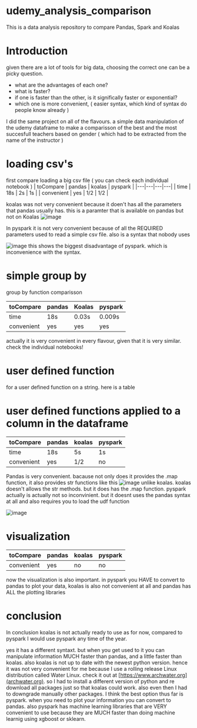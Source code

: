 # udemy_analysis_comparison
This is a data analysis repository to compare Pandas, Spark and Koalas

# Introduction
given there are a lot of tools for big data, choosing the correct one can be a picky question.
- what are the advantages of each one?
- what is faster?
- if one is faster than the other, is it significally faster or exponential?
- which one is more convenient, ( easier syntax, which kind of syntax do people know already )

I did the same project on all of the flavours. a simple data manipulation of the udemy dataframe to make a comparisson
of the best and the most succesfull teachers based on gender ( which had to be extracted from the name of the instructor )


# loading csv's
first compare loading a big csv file ( you can check each individual notebook )
|  toCompare |  pandas | koalas  | pyspark  |
|---|---|---|---|
|  time |  18s | 2s  |  1s |
| convenient  | yes  | 1/2  | 1/2  |

koalas was not very convenient because it doen't has all the parameters that pandas usually has.
this is a paramter that is available on pandas but not on Koalas
![image](https://user-images.githubusercontent.com/59902976/210259862-8f881c0b-bea7-423e-ba72-6fca0659cd5d.png)

In pyspark it is not very convenient because of all the REQUIRED parameters used to read a simple csv file.
also is a syntax that nobody uses

![image](https://user-images.githubusercontent.com/59902976/210260244-a41b5d73-9b00-4085-adf6-57237909bbaf.png)
this shows the biggest disadvantage of pyspark. which is inconvenience with the syntax.


# simple group by
group by function comparisson

|  toCompare | pandas | Koalas         | pyspark |
|------------|--------|----------------|---------|
| time       |18s     |0.03s           |0.009s   |
| convenient |yes     |yes             |yes      |

actually it is very convenient in every flavour, given that it is very similar. check the individual notebooks!

# user defined function
for a user defined function on a string. here is a table
# user defined functions applied to a column in the dataframe

| toCompare | pandas | koalas | pyspark |
|-----------|--------|--------|---------|
|time       |18s     |5s      |1s       |
|convenient |yes     |1/2     |no       |

Pandas is very convenient. bacause not only does it provides the .map function, it also provides str functions like this 
![image](https://user-images.githubusercontent.com/59902976/210263232-2e3ced7f-64b3-4ec0-9474-3fa947fd204d.png)
unlike koalas. koalas doesn't allows the str methods. but it does has the .map function.
pyspark actually is actually not so inconvinient. but it doesnt uses the pandas syntax at all and also requires you
to load the udf function 

![image](https://user-images.githubusercontent.com/59902976/210263731-7dcb8cf7-f845-4fbf-b700-a31fd4da1aff.png)

# visualization
| toCompare | pandas | koalas | pyspark |
|-----------|--------|--------|---------|
|convenient |yes     |no      |no       |

now the visualization is also important. in pyspark you HAVE to convert to pandas to 
plot your data, koalas is also not convenient at all and pandas has ALL the plotting libraries

# conclusion
In conclusion koalas is not actually ready to use as for now, compared to pyspark I would use pyspark any time of the year.

yes it has a different syntaxt. but when you get used to it you can manipulate information MUCH faster than pandas, and a little faster than
koalas. also koalas is not up to date with the newest python version. hence it was not very convenient for me because I use a rolling release
Linux distribution called Water Linux. check it out at [https://www.archwater.org](archwater.org). so I had to install a different version of python
and re download all packages just so that koalas could work. also even then I had to downgrade manually other packages.
I think the best option thus far is pyspark. when you need to plot your information you can convert to pandas. 
also pyspark has machine learning libraries that are VERY convenient to use because
they are MUCH faster than doing machine learnig using xgboost or sklearn.

